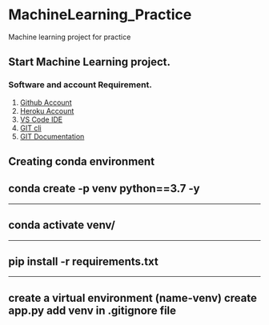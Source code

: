 # MachineLearning_Practice
Machine learning project for practice
## Start Machine Learning project.

### Software and account Requirement.

1. [Github Account](https://github.com)
2. [Heroku Account](https://dashboard.heroku.com/login)
3. [VS Code IDE](https://code.visualstudio.com/download)
4. [GIT cli](https://git-scm.com/downloads)
5. [GIT Documentation](https://git-scm.com/docs/gittutorial)

Creating conda environment
---
conda create -p venv python==3.7 -y
---
---
conda activate venv/
---

---
pip install -r requirements.txt
---
---
create a virtual environment (name-venv)
create app.py
add venv in .gitignore file
---